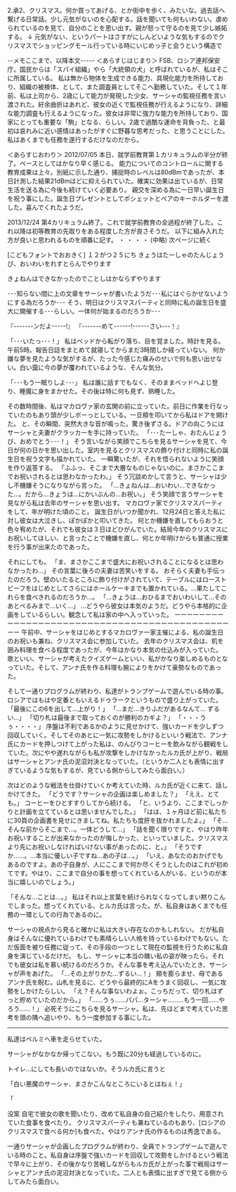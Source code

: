 2.承2、クリスマス。何か買ってあげる、とか街中を歩く、みたいな。過去話へ繋げる日常話。少し元気がないのを心配する。話を聞いても何もいわない。虐められているのを見て、自分のことを思い出す。親が怒って守るのを見て少し嫉妬する。
↓
元気がない、というパートはさすがにしんどいような気もするのでクリスマスでショッピングモール行っている時にいじめっ子と会うという構造で

--メモここまで、以降本文-----
＜あらすじはじまり＞
FSB、ロシア連邦保安庁。国民からは「スパイ組織」やら「大統領の犬」と呼ばれているが、私はそこに所属している。
私は無から物体を生成できる能力、具現化能力を所持しており、組織の被検体、として、また調査員としてそこへ勤務していた。そして１年前、私は上司から、2歳にして能力が発現した少女、サーシャの監視任務を言い渡された。紆余曲折はあれど、彼女の近くで監視任務が行えるようになり、詳細な能力調査も行えるようになった。彼女は非常に強力な能力を所持しており、国家にとっても重要な「駒」となる、らしい。2歳で過酷な運命を背負った、と最初は哀れみに近い感情はあったがすぐに野暮な思考だった、と思うことにした。
私はあくまでも任務を遂行するだけなのだから。

＜あらすじおわり＞
2012/07/05
本日、就学前教育第１カリキュラムの半分が終了。ペースとしてはかなり早く感じる。
能力についてのコントロールに関する教育成果は上々。別紙に示した通り、捕捉時のレベルは80dBmであったが、本日計測した結果21dBmほどに抑えられていた。確実に効果は出ているが、日常生活を送る為に今後も続けていく必要あり。
親交を深める為に一日早い誕生日を祝う事にした。誕生日プレゼントとしてポシェットとペアのキーホルダーを渡した。喜んでくれたようだ。


2013/12/24
第4カリキュラム終了。これで就学前教育の全過程が終了した。これ以降は初等教育の先取りをある程度した方が良さそうだ。
以下に組み入れた方が良いと思われるものを順番に記す。
・
・
・
・
(中略)
次ページに続く

[こどもフォントでおおきく]
１２がつ２５にち
きょうはたーしゃのたんじょうび、おいわいをれすとらんでやります

きょねんはできなかったのでことしはかならずやります


･･･知らない間に上の文章をサーシャが書いたようだ･･･私にはぐらかせないようにする為だろうか･･･
そう、明日はクリスマスパーティと同時に私の誕生日を盛大に開催する･･･らしい。一体何が始まるのだろうか･･･




『-------ンだよ-----!』
『-------めて------!------さい---！』


「･･･いたっ･･･！」
私はベッドから転がり落ち、目を覚ました。時計を見る。午前5時。報告日誌をまとめて就寝してからまだ3時間しか経っていない。
何か嫌な夢を見たような気がするが、たった今感じた痛みのせいで何も思い出せない。白い靄に今の夢が覆われているような、そんな気分。

「･･･もう一眠りしよ･･･」
私は誰に話すでもなく、そのままベッドへよじ登り、睡魔に身をまかせた。その後は特に何も見ず、熟睡した。



その数時間後、私はマカロヴァ家の玄関の前に立っていた。前日に作業を行なっていたのもあり頭が少しボーっとしている。一旦頬を叩いてから私はドアを開けた。
と、その瞬間、突然大きな音が鳴った。驚き後ずさる。ドアの向こうにはサーシャと夫妻がクラッカーを手に持っていた。
「･･･たーしゃ、おたんじょうび、おめでとう･･･！」
そう言いながら笑顔でこちらを見るサーシャを見て、今日が何の日かを思い出した。室内を見るとクリスマスの飾り付けと同時に私の誕生日を祝う文字も描かれていた。
一瞬驚いたが、それを悟られないように笑顔を作り返答する。
「ふふっ、そこまで大層なものじゃないのに。まさかここまでお祝いされるとは思わなかったわ。」
そう冗談めかして言うと、サーシャは少し不機嫌そうになりながら言った。
「…きょねんは…おいわい…できなかった…。だから…きょうは…にかいぶんの…お祝い。」
そう笑顔で言うサーシャを見ながら私は去年のサーシャを思い出す。
マカロヴァ家でクリスマスパーティをして、年が明けた頃のこと。
誕生日がいつか聞かれ、12月24日と答えた私に対し彼女は大泣きし、ぽかぽかと叩いてきた。
何とか機嫌を直してもらおうと色々宥めたが、それでも彼女は３日ほどひがんでいた。結局今年のクリスマスにお祝いしてほしい、と言ったことで機嫌を直し、何とか年明けからも普通に授業を行う事が出来たのであった。

それにしても。
「ま、まさかここまで盛大にお祝いされることになるとは思わなかったわ…」
その言葉に後ろの夫妻は苦笑いをする。
おそらく夫妻も手伝ったのだろう。壁のいたるところに飾り付けがされていて、テーブルにはローストビーフをはじめとしてさらにはホールケーキまでも置かれている。…果たしてこれらを食べきれるのだろうか…。
「…きょうは…おひるまでおいわいして…そのあとぺるみまで…いく…」
…どうやら彼女は本気のようだ。どうやら本格的に企画をしているらしい。観念して私は家の中へ入っていった。
ーーーーーーーーーーーーーーーーーーーーーーーーーーーーーーーーーーーーーーーーーーーーーー
午前中、サーシャをはじめとするマカロヴァ一家主催による、私の誕生日のお祝いも兼ね、クリスマス会に参加していた。
去年のクリスマス会は、机を囲み料理を食べる程度であったが、今年はかなり本気の仕込みが入っていた。
歌といい、サーシャが考えたクイズゲームといい、私がかなり楽しめるものとなっていた。そして、アンナ氏を作る料理も腕によりをかけて豪勢なものであった。

そして一通りプログラムが終わり、私達がトランプゲームで遊んでいる時の事。ロシアではもはや定番ともいえるドゥラークというもので盛り上がっていた。
「最後にこの6を出して…上がり！」
「…まだ…きりふだがあるなんて… ずるい…」
「切り札は最後まで取っておくのが勝利のカギよ？」
「・・・うぅ・・・・」
序盤は不利であるかのように見せかけて、強いカードを少しずつ回収していく。そしてそのあとに一気に攻勢をしかけるといいう戦法で、アンナ氏にカードを押しつけて上がった私は、のんびりコーヒーを飲みながら観戦をしていた。次にやや遅れながらも私が攻撃をしかけなかったルカ氏が上がり、戦局はサーシャとアンナ氏の泥沼対決となっていた。（というか二人とも表情に出すぎているような気もするが、見ている側からしてみたら面白い。）

次はどのような戦法を仕掛けていくか考えていた時、ルカ氏が近くに来て、話しかけてきた。
「どうです？サーシャの企画は楽しめました？」
「ええ、とても。」
コーヒーをひとすすりしてから続ける。
「と、いうより、ここまでしっかりと計画を立てているとは思いませんでした。」
「はは、１ヶ月ほど前に私たちに30頁の企画書を見せにきましてね。私たちも度肝を抜かれましたよ。」
「そ…そんな前からそこまで…。一体どうして…」
「話を聞く限りですと、やはり昨年お祝いすることが出来なかったのが悔しかった、といっていました。クリスマスより先にお祝いしなければいけない事があったのに、と。」
「そうですか……。…本当に優しい子ですね…あの子は…。」
「いえ、あなたのおかげでもあるのですよ。あの子自身が、人にここまで何か尽くそうとしたのはこれが初めてです。やはり、ここまで自分の事を想ってくれている人がいる、というのが本当に嬉しいのでしょう。」

「そんな…ことは…。」
私はそれ以上言葉を続けられなくなってしまい黙りこんでしまった。想ってくれている、とルカ氏は言った。が、私自身はあくまでも任務の一環としての行為であるのに。

サーシャの視点から見ると確かに私は大きい存在なのかもしれない。
だが私自身はそんなに優れているわけでも素晴らしい人格を持っているわけでもない。ただ仮面を被り任務に従って、その手段の一つとして現在の監視を行うために私自身を演じているだけだ。
もし、サーシャに本当の醜い私の姿が映ったら。それでも彼女は私を慕い続けるのだろうか。そんな事を考え込んでいたとき、サーシャが声をあげた。
「…その上がりかた…ずるい…！」
頬を膨らませ、母であるアンナ氏を睨む。山札を見るに、どうやら最終的にAをうまく回収し、一気に攻勢をしかけたらしい。
「え？そんな事ないわよぉ。こっちだって、切り札はずっと貯めていたのだから。」
「……うぅ……パパ…ターシャ………もう一回……やろう……！」
必死そうにこちらを見るサーシャ。私は、先ほどまで考えていた思考を頭の隅へ追いやり、もう一度参加する事にした。

-------
私達はペルミへ車を走らせていた。



サーシャがなかなか帰ってこない。もう既に20分も経過しているのに。

トイレ…にしても長いのではないか。そうルカ氏に言うと

「白い悪魔のサーシャ、まさかこんなところにいるとはねぇ！」

「


没案
自宅で彼女の歌を聞いたり、改めて私自身の自己紹介をしたり、用意されていた食事を食べたり。
クリスマスパーティも兼ねているのもあり、[ロシアのクリスマスで食べる何か]も食べた。やはりアンナ氏の作るものは秀逸である。


一通りサーシャが企画したプログラムが終わり、全員でトランプゲームで遊んでいる時のこと。私自身は序盤で強いカードを回収して攻勢をしかけるという戦法で早々に上がり、その後かなり苦戦しながらもルカ氏が上がった事で戦局はサーシャとアンナ氏の泥沼対決となっていた。二人とも表情に出すぎで見てる側からしてみたら面白い。